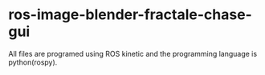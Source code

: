 # ros-image-blender-fractale-chase-gui
All files are programed using ROS kinetic and the programming language is python(rospy).
